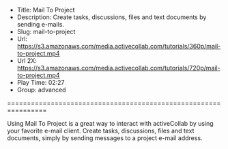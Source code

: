 * Title: Mail To Project
* Description: Create tasks, discussions, files and text documents by sending e-mails.
* Slug: mail-to-project
* Url: https://s3.amazonaws.com/media.activecollab.com/tutorials/360p/mail-to-project.mp4
* Url 2X: https://s3.amazonaws.com/media.activecollab.com/tutorials/720p/mail-to-project.mp4
* Play Time: 02:27
* Group: advanced

================================================================

Using Mail To Project is a great way to interact with activeCollab by using your favorite e-mail client. Create tasks, discussions, files and text documents, simply by sending messages to a project e-mail address.